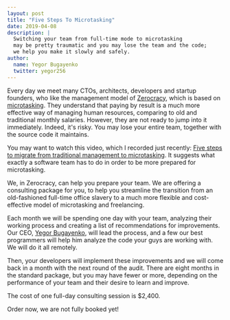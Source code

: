 ```yaml
---
layout: post
title: "Five Steps To Microtasking"
date: 2019-04-08
description: |
  Switching your team from full-time mode to microtasking
  may be pretty traumatic and you may lose the team and the code;
  we help you make it slowly and safely.
author:
  name: Yegor Bugayenko
  twitter: yegor256
---
```


Every day we meet many CTOs, architects, developers and startup founders,
who like the management model of [Zerocracy](https://www.zerocracy.com),
which is based on [microtasking](https://www.youtube.com/watch?v=GozQCUH2D0I).
They understand that paying by result is a much more effective way
of managing human resources, comparing to old and traditional
monthly salaries. However, they are not ready to jump into it immediately.
Indeed, it's risky. You may lose your entire team, together with the
source code it maintains.

<!--more-->

You may want to watch this video, which I recorded just recently:
[Five steps to migrate from traditional management to microtasking](https://youtu.be/0mOn9MvuMzU).
It suggests what exactly a software team has to do in order
to be more prepared for microtasking.

We, in Zerocracy, can help you prepare your team. We are offering
a consulting package for you, to help you streamline the transition
from an old-fashioned full-time office slavery to a much more
flexible and cost-effective model of microtasking and freelancing.

Each month we will be spending one day with your team, analyzing their
working process and creating a list of recommendations for improvements.
Our CEO, [Yegor Bugayenko](https://www.yegor256.com), will lead the process, and a few our
best programmers will help him analyze the code your guys are working with.
We will do it all remotely.

Then, your developers will implement these improvements and we will come back
in a month with the next round of the audit.
There are eight months in the standard package, but you
may have fewer or more, depending on the performance of your team
and their desire to learn and improve.

The cost of one full-day consulting session is $2,400.

Order now, we are not fully booked yet!
